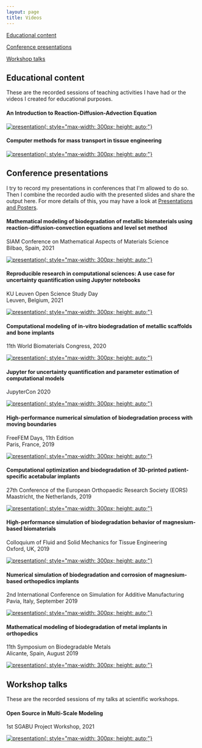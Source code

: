 ```yaml
---
layout: page
title: Videos
---
```


[Educational content](#educational)

[Conference presentations](#conferences)

[Workshop talks](#workshops)

## <a name="educational"></a> Educational content

These are the recorded sessions of teaching activities I have had or the videos I created for educational purposes.

#### An Introduction to Reaction-Diffusion-Advection Equation

[![presentation](http://img.youtube.com/vi/YiIT3p507S0/0.jpg){: style="max-width: 300px; height: auto;"}](https://www.youtube.com/watch?v=YiIT3p507S0)

#### Computer methods for mass transport in tissue engineering

[![presentation](http://img.youtube.com/vi/sm9GozNz3_w/0.jpg){: style="max-width: 300px; height: auto;"}](https://www.youtube.com/watch?v=sm9GozNz3_w)

## <a name="conferences"></a> Conference presentations

I try to record my presentations in conferences that I'm allowed to do so. Then I combine the recorded audio with the presented slides and share the output here. For more details of this, you may have a look at [Presentations and Posters](/presentations).

#### Mathematical modeling of biodegradation of metallic biomaterials using reaction-diffusion-convection equations and level set method

SIAM Conference on Mathematical Aspects of Materials Science\
Bilbao, Spain, 2021

[![presentation](http://img.youtube.com/vi/N7YqJy4EmI8/0.jpg){: style="max-width: 300px; height: auto;"}](https://www.youtube.com/watch?v=N7YqJy4EmI8)

#### Reproducible research in computational sciences: A use case for uncertainty quantification using Jupyter notebooks

KU Leuven Open Science Study Day\
Leuven, Belgium, 2021

[![presentation](http://img.youtube.com/vi/1Fx4gfMeL6E/0.jpg){: style="max-width: 300px; height: auto;"}](https://www.youtube.com/watch?v=1Fx4gfMeL6E)

#### Computational modeling of in-vitro biodegradation of metallic scaffolds and bone implants

11th World Biomaterials Congress, 2020

[![presentation](http://img.youtube.com/vi/KVzBosw_lfA/0.jpg){: style="max-width: 300px; height: auto;"}](https://www.youtube.com/watch?v=KVzBosw_lfA)

#### Jupyter for uncertainty quantification and parameter estimation of computational models

JupyterCon 2020

[![presentation](http://img.youtube.com/vi/LGOBPWnhz04/0.jpg){: style="max-width: 300px; height: auto;"}](https://www.youtube.com/watch?v=LGOBPWnhz04)

#### High-performance numerical simulation of biodegradation process with moving boundaries

FreeFEM Days, 11th Edition\
Paris, France, 2019

[![presentation](http://img.youtube.com/vi/Gar8C71sx9Y/0.jpg){: style="max-width: 300px; height: auto;"}](http://www.youtube.com/watch?v=Gar8C71sx9Y)

#### Computational optimization and biodegradation of 3D-printed patient-specific acetabular implants

27th Conference of the European Orthopaedic Research Society (EORS)\
Maastricht, the Netherlands, 2019

[![presentation](http://img.youtube.com/vi/RK6_a5IH9fg/0.jpg){: style="max-width: 300px; height: auto;"}](http://www.youtube.com/watch?v=RK6_a5IH9fg)

#### High-performance simulation of biodegradation behavior of magnesium-based biomaterials

Colloquium of Fluid and Solid Mechanics for Tissue Engineering\
Oxford, UK, 2019

[![presentation](http://img.youtube.com/vi/fIsgVjEcVPo/0.jpg){: style="max-width: 300px; height: auto;"}](http://www.youtube.com/watch?v=fIsgVjEcVPo)

#### Numerical simulation of biodegradation and corrosion of magnesium-based orthopedics implants

2nd International Conference on Simulation for Additive Manufacturing\
Pavia, Italy, September 2019

[![presentation](http://img.youtube.com/vi/yiwIKUacdtE/0.jpg){: style="max-width: 300px; height: auto;"}](http://www.youtube.com/watch?v=yiwIKUacdtE)

#### Mathematical modeling of biodegradation of metal implants in orthopedics

11th Symposium on Biodegradable Metals\
Alicante, Spain, August 2019

[![presentation](http://img.youtube.com/vi/C9mPcr5sbbY/0.jpg){: style="max-width: 300px; height: auto;"}](http://www.youtube.com/watch?v=C9mPcr5sbbY)


## <a name="workshops"></a> Workshop talks

These are the recorded sessions of my talks at scientific workshops.

#### Open Source in Multi-Scale Modeling

1st SGABU Project Workshop, 2021

[![presentation](http://img.youtube.com/vi/3nIExqK49n4/0.jpg){: style="max-width: 300px; height: auto;"}](https://www.youtube.com/watch?v=3nIExqK49n4)
